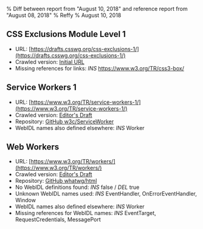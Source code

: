 % Diff between report from "August 10, 2018" and reference report from "August 08, 2018"
% Reffy
% August 10, 2018

## CSS Exclusions Module Level 1

- URL: [https://drafts.csswg.org/css-exclusions-1/](https://drafts.csswg.org/css-exclusions-1/)
- Crawled version: [Initial URL](https://drafts.csswg.org/css-exclusions-1/)
- Missing references for links: *INS* https://www.w3.org/TR/css3-box/


## Service Workers 1

- URL: [https://www.w3.org/TR/service-workers-1/](https://www.w3.org/TR/service-workers-1/)
- Crawled version: [Editor's Draft](https://w3c.github.io/ServiceWorker/v1/)
- Repository: [GitHub w3c/ServiceWorker](https://github.com/w3c/ServiceWorker)
- WebIDL names also defined elsewhere: *INS* Worker


## Web Workers

- URL: [https://www.w3.org/TR/workers/](https://www.w3.org/TR/workers/)
- Crawled version: [Editor's Draft](https://html.spec.whatwg.org/multipage/workers.html)
- Repository: [GitHub whatwg/html](https://github.com/whatwg/html)
- No WebIDL definitions found: *INS* false / *DEL* true
- Unknown WebIDL names used: *INS* EventHandler, OnErrorEventHandler, Window
- WebIDL names also defined elsewhere: *INS* Worker
- Missing references for WebIDL names: *INS* EventTarget, RequestCredentials, MessagePort


